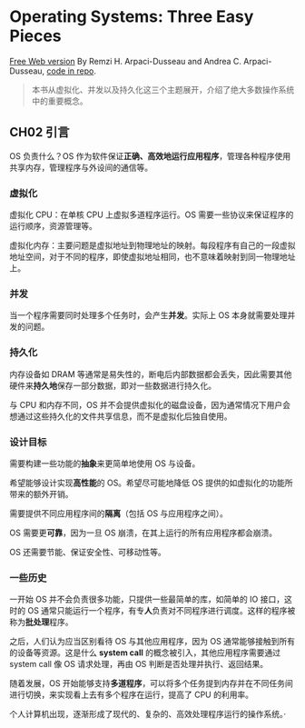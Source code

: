 # Operating Systems: Three Easy Pieces

[Free Web version](https://pages.cs.wisc.edu/~remzi/OSTEP/#book-chapters) By Remzi H. Arpaci-Dusseau and Andrea C. Arpaci-Dusseau, [code in repo](https://github.com/remzi-arpacidusseau/ostep-code).

> 本书从虚拟化、并发以及持久化这三个主题展开，介绍了绝大多数操作系统中的重要概念。

## CH02 引言

OS 负责什么？OS 作为软件保证**正确、高效地运行应用程序**，管理各种程序使用共享内存，管理程序与外设间的通信等。

### 虚拟化

虚拟化 CPU：在单核 CPU 上虚拟多道程序运行。OS 需要一些协议来保证程序的运行顺序，资源管理等。

虚拟化内存：主要问题是虚拟地址到物理地址的映射。每段程序有自己的一段虚拟地址空间，对于不同的程序，即使虚拟地址相同，也不意味着映射到同一物理地址上。

### 并发

当一个程序需要同时处理多个任务时，会产生**并发**。实际上 OS 本身就需要处理并发的问题。

### 持久化

内存设备如 DRAM 等通常是易失性的，断电后内部数据都会丢失，因此需要其他硬件来**持久地**保存一部分数据，即对一些数据进行持久化。

与 CPU 和内存不同，OS 并不会提供虚拟化的磁盘设备，因为通常情况下用户会想通过这些持久化的文件共享信息，而不是虚拟化后独自使用。

### 设计目标

需要构建一些功能的**抽象**来更简单地使用 OS 与设备。

希望能够设计实现**高性能**的 OS。希望尽可能地降低 OS 提供的如虚拟化的功能所带来的额外开销。

需要提供不同应用程序间的**隔离**（包括 OS 与应用程序之间）。

OS 需要更**可靠**，因为一旦 OS 崩溃，在其上运行的所有应用程序都会崩溃。

OS 还需要节能、保证安全性、可移动性等。

### 一些历史

一开始 OS 并不会负责很多功能，只提供一些最简单的库，如简单的 IO 接口，这时的 OS 通常只能运行一个程序，有专**人**负责对不同程序进行调度。这样的程序被称为**批处理**程序。

之后，人们认为应当区别看待 OS 与其他应用程序，因为 OS 通常能够接触到所有的设备等资源。这是什么 **system call** 的概念被引入，其他应用程序需要通过 system call 像 OS 请求处理，再由 OS 判断是否处理并执行、返回结果。

随着发展，OS 开始能够支持**多道程序**，可以将多个任务提到内存并在不同任务间进行切换，来实现看上去有多个程序在运行，提高了 CPU 的利用率。

个人计算机出现，逐渐形成了现代的、复杂的、高效处理程序运行的操作系统。·